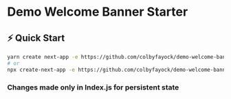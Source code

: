 # Demo Welcome Banner Starter

## ⚡️ Quick Start

```bash
yarn create next-app -e https://github.com/colbyfayock/demo-welcome-banner-starter
# or
npx create-next-app -e https://github.com/colbyfayock/demo-welcome-banner-starter
```

### Changes made only in Index.js for persistent state 
